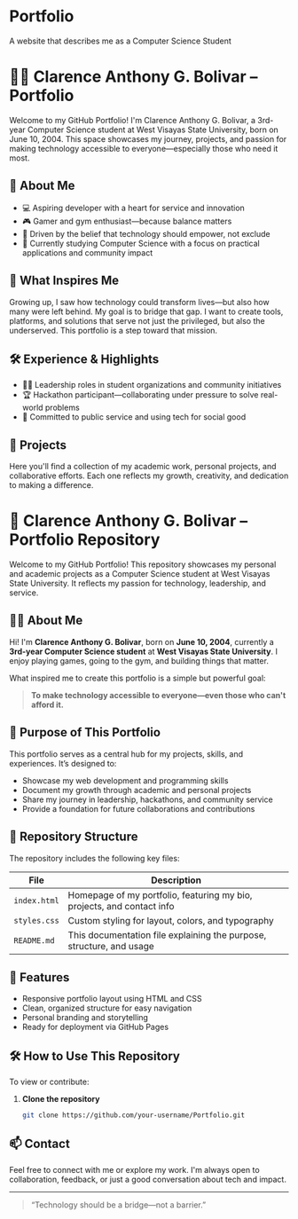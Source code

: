 # Portfolio
A website that describes me as a Computer Science Student 

# 👨‍💻 Clarence Anthony G. Bolivar – Portfolio

Welcome to my GitHub Portfolio! I'm Clarence Anthony G. Bolivar, a 3rd-year Computer Science student at West Visayas State University, born on June 10, 2004. This space showcases my journey, projects, and passion for making technology accessible to everyone—especially those who need it most.

## 🎯 About Me

- 💻 Aspiring developer with a heart for service and innovation  
- 🎮 Gamer and gym enthusiast—because balance matters  
- 🧠 Driven by the belief that technology should empower, not exclude  
- 🏫 Currently studying Computer Science with a focus on practical applications and community impact  

## 🌟 What Inspires Me

Growing up, I saw how technology could transform lives—but also how many were left behind. My goal is to bridge that gap. I want to create tools, platforms, and solutions that serve not just the privileged, but also the underserved. This portfolio is a step toward that mission.

## 🛠️ Experience & Highlights

- 🧑‍💼 Leadership roles in student organizations and community initiatives  
- 🏆 Hackathon participant—collaborating under pressure to solve real-world problems  
- 🤝 Committed to public service and using tech for social good  

## 📁 Projects

Here you'll find a collection of my academic work, personal projects, and collaborative efforts. Each one reflects my growth, creativity, and dedication to making a difference.

# 📁 Clarence Anthony G. Bolivar – Portfolio Repository

Welcome to my GitHub Portfolio! This repository showcases my personal and academic projects as a Computer Science student at West Visayas State University. It reflects my passion for technology, leadership, and service.

## 👨‍💻 About Me

Hi! I'm **Clarence Anthony G. Bolivar**, born on **June 10, 2004**, currently a **3rd-year Computer Science student** at **West Visayas State University**. I enjoy playing games, going to the gym, and building things that matter.

What inspired me to create this portfolio is a simple but powerful goal:  
> **To make technology accessible to everyone—even those who can't afford it.**

## 🌟 Purpose of This Portfolio

This portfolio serves as a central hub for my projects, skills, and experiences. It’s designed to:

- Showcase my web development and programming skills
- Document my growth through academic and personal projects
- Share my journey in leadership, hackathons, and community service
- Provide a foundation for future collaborations and contributions

## 📂 Repository Structure

The repository includes the following key files:

| File         | Description                                                                 |
|--------------|-----------------------------------------------------------------------------|
| `index.html` | Homepage of my portfolio, featuring my bio, projects, and contact info      |
| `styles.css` | Custom styling for layout, colors, and typography                           |
| `README.md`  | This documentation file explaining the purpose, structure, and usage        |

## 🚀 Features

- Responsive portfolio layout using HTML and CSS
- Clean, organized structure for easy navigation
- Personal branding and storytelling
- Ready for deployment via GitHub Pages

## 🛠️ How to Use This Repository

To view or contribute:

1. **Clone the repository**  
   ```bash
   git clone https://github.com/your-username/Portfolio.git
   ```

## 📫 Contact

Feel free to connect with me or explore my work. I'm always open to collaboration, feedback, or just a good conversation about tech and impact.

---

> “Technology should be a bridge—not a barrier.”

